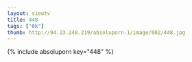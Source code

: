 ```yaml
--- 
layout: sieutv
title: 448
tags: ["0k"]
thumb: http://94.23.248.219/absoluporn-1/image/002/448.jpg
---
```

{% include absoluporn key="448" %} 
